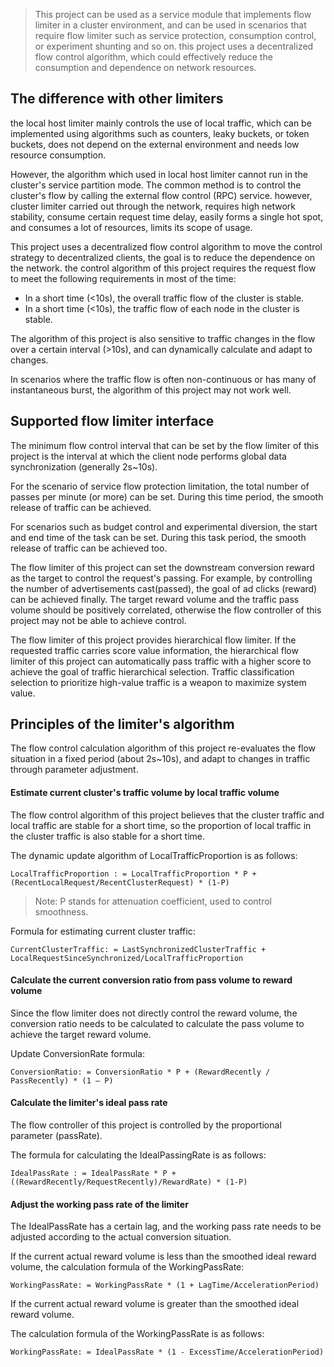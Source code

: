 >This project can be used as a service module that implements flow limiter in a cluster environment, 
>and can be used in scenarios that require flow limiter such as service protection, consumption control, or experiment shunting and so on. 
>this project uses a decentralized flow control algorithm, which could effectively reduce the consumption and dependence on network resources.

## The difference with other limiters
     
the local host limiter mainly controls the use of local traffic, 
which can be implemented using algorithms such as counters, leaky buckets, or token buckets,
does not depend on the external environment and needs low resource consumption.

However, the algorithm which used in local host limiter cannot run in the cluster's service partition mode. 
The common method is to control the cluster's flow by calling the external flow control (RPC) service. 
however, cluster limiter carried out through the network, requires high network stability, consume certain request time delay, 
easily forms a single hot spot, and consumes a lot of resources, limits its scope of usage.

This project uses a decentralized flow control algorithm to move the control strategy to  decentralized clients, 
the goal is to reduce the dependence on the network. 
the control algorithm of this project requires the request flow to meet the following requirements in most of the time:
* In a short time (<10s), the overall traffic flow of the cluster is stable.
* In a short time (<10s), the traffic flow of each node in the cluster is stable.
     
The algorithm of this project is also sensitive to traffic changes in the flow over a certain interval (>10s), and can dynamically calculate and adapt to changes.

In scenarios where the traffic flow is often non-continuous or has many of instantaneous burst, the algorithm of this project may not work well.

## Supported flow limiter interface
The minimum flow control interval that can be set by the flow limiter of this project is the interval at which the client node performs global data synchronization (generally 2s~10s). 

For the scenario of service flow protection limitation, the total number of passes per minute (or more) can be set. During this time period, the smooth release of traffic can be achieved. 

For scenarios such as budget control and experimental diversion, the start and end time of the task can be set. During this task period, the smooth release of traffic can be achieved too.

The flow limiter of this project can set the downstream conversion reward as the target to control the request's passing. 
For example, by controlling the number of advertisements cast(passed), the goal of ad clicks (reward) can be achieved finally. 
The target reward volume and the traffic pass volume should be positively correlated, otherwise the flow controller of this project may not be able to achieve control.

The flow limiter of this project provides hierarchical flow limiter. If the requested traffic carries score value information, 
the hierarchical flow limiter of this project can automatically pass traffic with a higher score to achieve the goal of traffic hierarchical selection. 
Traffic classification selection to prioritize high-value traffic is a weapon to maximize system value.

## Principles of the limiter's algorithm
The flow control calculation algorithm of this project re-evaluates the flow situation in a fixed period (about 2s~10s), and adapt to changes in traffic through parameter adjustment.

#### Estimate current cluster's traffic volume by local traffic volume
The flow control algorithm of this project believes that the cluster traffic and local traffic are stable for a short time, 
so the proportion of local traffic in the cluster traffic is also stable for a short time.

The dynamic update algorithm of LocalTrafficProportion is as follows:
    
    LocalTrafficProportion : = LocalTrafficProportion * P + (RecentLocalRequest/RecentClusterRequest) * (1-P)
    
   >Note: P stands for attenuation coefficient, used to control smoothness.

Formula for estimating current cluster traffic:

    CurrentClusterTraffic: = LastSynchronizedClusterTraffic + LocalRequestSinceSynchronized/LocalTrafficProportion
    
    
#### Calculate the current conversion ratio from pass volume to reward volume
Since the flow limiter does not directly control the reward volume, 
the conversion ratio needs to be calculated to calculate the pass volume to achieve the target reward volume. 

Update ConversionRate formula:
    
    ConversionRatio: = ConversionRatio * P + (RewardRecently / PassRecently) * (1 – P)

#### Calculate the limiter's ideal pass rate
The flow controller of this project is controlled by the proportional parameter (passRate). 

The formula for calculating the IdealPassingRate is as follows:

    IdealPassRate : = IdealPassRate * P + ((RewardRecently/RequestRecently)/RewardRate) * (1-P)
    
#### Adjust the working pass rate of the limiter
The IdealPassRate has a certain lag, and the working pass rate needs to be adjusted according to the actual conversion situation.

If the current actual reward volume is less than the smoothed ideal reward volume, 
the calculation formula of the WorkingPassRate:

    WorkingPassRate: = WorkingPassRate * (1 + LagTime/AccelerationPeriod)
 
If the current actual reward volume is greater than the smoothed ideal reward volume. 

The calculation formula of the WorkingPassRate is as follows:

    WorkingPassRate: = IdealPassRate * (1 - ExcessTime/AccelerationPeriod)
    
